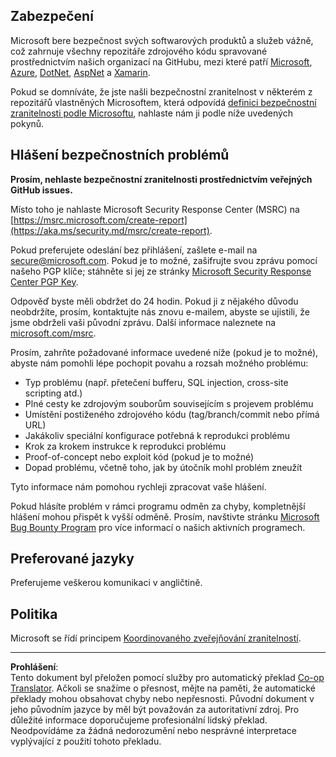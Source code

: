 <!--
CO_OP_TRANSLATOR_METADATA:
{
  "original_hash": "57f14126c1c6add76b3aef3844dfe4e3",
  "translation_date": "2025-09-03T21:32:06+00:00",
  "source_file": "SECURITY.md",
  "language_code": "cs"
}
-->
## Zabezpečení

Microsoft bere bezpečnost svých softwarových produktů a služeb vážně, což zahrnuje všechny repozitáře zdrojového kódu spravované prostřednictvím našich organizací na GitHubu, mezi které patří [Microsoft](https://github.com/Microsoft), [Azure](https://github.com/Azure), [DotNet](https://github.com/dotnet), [AspNet](https://github.com/aspnet) a [Xamarin](https://github.com/xamarin).

Pokud se domníváte, že jste našli bezpečnostní zranitelnost v některém z repozitářů vlastněných Microsoftem, která odpovídá [definici bezpečnostní zranitelnosti podle Microsoftu](https://aka.ms/security.md/definition), nahlaste nám ji podle níže uvedených pokynů.

## Hlášení bezpečnostních problémů

**Prosím, nehlaste bezpečnostní zranitelnosti prostřednictvím veřejných GitHub issues.**

Místo toho je nahlaste Microsoft Security Response Center (MSRC) na [https://msrc.microsoft.com/create-report](https://aka.ms/security.md/msrc/create-report).

Pokud preferujete odeslání bez přihlášení, zašlete e-mail na [secure@microsoft.com](mailto:secure@microsoft.com). Pokud je to možné, zašifrujte svou zprávu pomocí našeho PGP klíče; stáhněte si jej ze stránky [Microsoft Security Response Center PGP Key](https://aka.ms/security.md/msrc/pgp).

Odpověď byste měli obdržet do 24 hodin. Pokud ji z nějakého důvodu neobdržíte, prosím, kontaktujte nás znovu e-mailem, abyste se ujistili, že jsme obdrželi vaši původní zprávu. Další informace naleznete na [microsoft.com/msrc](https://www.microsoft.com/msrc).

Prosím, zahrňte požadované informace uvedené níže (pokud je to možné), abyste nám pomohli lépe pochopit povahu a rozsah možného problému:

  * Typ problému (např. přetečení bufferu, SQL injection, cross-site scripting atd.)
  * Plné cesty ke zdrojovým souborům souvisejícím s projevem problému
  * Umístění postiženého zdrojového kódu (tag/branch/commit nebo přímá URL)
  * Jakákoliv speciální konfigurace potřebná k reprodukci problému
  * Krok za krokem instrukce k reprodukci problému
  * Proof-of-concept nebo exploit kód (pokud je to možné)
  * Dopad problému, včetně toho, jak by útočník mohl problém zneužít

Tyto informace nám pomohou rychleji zpracovat vaše hlášení.

Pokud hlásíte problém v rámci programu odměn za chyby, kompletnější hlášení mohou přispět k vyšší odměně. Prosím, navštivte stránku [Microsoft Bug Bounty Program](https://aka.ms/security.md/msrc/bounty) pro více informací o našich aktivních programech.

## Preferované jazyky

Preferujeme veškerou komunikaci v angličtině.

## Politika

Microsoft se řídí principem [Koordinovaného zveřejňování zranitelností](https://aka.ms/security.md/cvd).

---

**Prohlášení**:  
Tento dokument byl přeložen pomocí služby pro automatický překlad [Co-op Translator](https://github.com/Azure/co-op-translator). Ačkoli se snažíme o přesnost, mějte na paměti, že automatické překlady mohou obsahovat chyby nebo nepřesnosti. Původní dokument v jeho původním jazyce by měl být považován za autoritativní zdroj. Pro důležité informace doporučujeme profesionální lidský překlad. Neodpovídáme za žádná nedorozumění nebo nesprávné interpretace vyplývající z použití tohoto překladu.